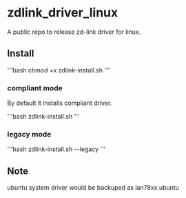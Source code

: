 # zdlink_driver_linux

A public repo to release zd-link driver for linux.

## Install

'''bash
chmod +x zdlink-install.sh
'''

### compliant mode

By default it installs compliant driver.

'''bash
zdlink-install.sh
'''

### legacy mode

'''bash
zdlink-install.sh --legacy
'''

## Note

ubuntu system driver would be backuped as lan78xx.ubuntu